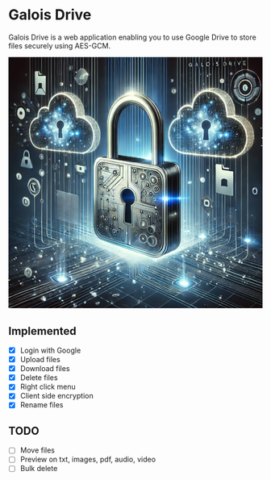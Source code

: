 # Galois Drive

Galois Drive is a web application enabling you to use Google Drive to store files securely using AES-GCM.

![Galois Drive](./public/img/GaloisDrive.png)

## Implemented
- [x] Login with Google
- [x] Upload files
- [x] Download files
- [x] Delete files
- [x] Right click menu
- [x] Client side encryption
- [x] Rename files

## TODO
- [ ] Move files
- [ ] Preview on txt, images, pdf, audio, video
- [ ] Bulk delete
